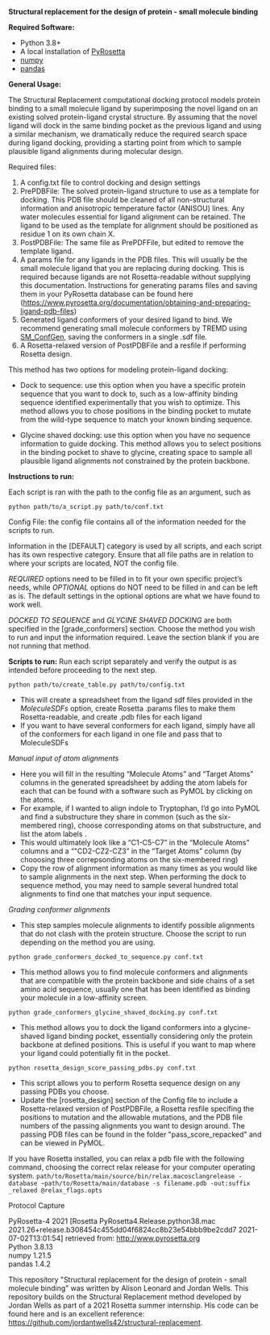 **Structural replacement for the design of protein - small molecule binding** 

**Required Software:**

* Python 3.8+
* A local installation of [PyRosetta](https://www.pyrosetta.org/home)
* [numpy](https://numpy.org/)
* [pandas](https://pandas.pydata.org/)


**General Usage:**

The Structural Replacement computational docking protocol models protein binding to a small molecule ligand by superimposing the novel ligand on an existing solved protein-ligand crystal structure. By assuming that the novel ligand will dock in the same binding pocket as the previous ligand and using a similar mechanism, we dramatically reduce the required search space during ligand docking, providing a starting point from which to sample plausible ligand alignments during molecular design. 

Required files: 
1. A config.txt file to control docking and design settings 
2. PrePDBFile: The solved protein-ligand structure to use as a template for docking. This PDB file should be cleaned of all non-structural information and anisotropic temperature factor (ANISOU) lines. Any water molecules essential for ligand alignment can be retained. The ligand to be used as the template for alignment should be positioned as residue 1 on its own chain X. 
3. PostPDBFile: The same file as PrePDFFile, but edited to remove the template ligand. 
4. A params file for any ligands in the PDB files. This will usually be the small molecule ligand that you are replacing during docking. This is required because ligands are not Rosetta-readable without supplying this documentation. Instructions for generating params files and saving them in your PyRosetta database can be found here (https://www.pyrosetta.org/documentation/obtaining-and-preparing-ligand-pdb-files)
5. Generated ligand conformers of your desired ligand to bind. We recommend generating small molecule conformers by TREMD using [SM_ConfGen](https://github.com/ajfriedman22/SM_ConfGen/tree/main), saving the conformers in a single .sdf file. 
6. A Rosetta-relaxed version of PostPDBFile and a resfile if performing Rosetta design. 


This method has two options for modeling protein-ligand docking: 
* Dock to sequence: use this option when you have a specific protein sequence that you want to dock to, such as a low-affinity binding sequence identified experimentally that you wish to optimize. This method allows you to chose positions in the binding pocket to mutate from the wild-type sequence to match your known binding sequence. 

* Glycine shaved docking: use this option when you have no sequence information to guide docking. This method allows you to select positions in the binding pocket to shave to glycine, creating space to sample all plausible ligand alignments not constrained by the protein backbone. 


**Instructions to run:** 

Each script is ran with the path to the config file as an argument, such as

`python path/to/a_script.py path/to/conf.txt`

Config File: the config file contains all of the information needed for the scripts to run.

Information in the [DEFAULT] category is used by all scripts, and each script has its own respective category. Ensure that all file paths are in relation to where your scripts are located, NOT the config file.

*REQUIRED* options need to be filled in to fit your own specific project’s needs, while *OPTIONAL* options do NOT need to be filled in and can be left as is. The default settings in the optional options are what we have found to work well. 

*DOCKED TO SEQUENCE* and *GLYCINE SHAVED DOCKING* are both specified in the [grade_conformers] section. Choose the method you wish to run and input the information required. Leave the section blank if you are not running that method. 

**Scripts to run:**
Run each script separately and verify the output is as intended before proceeding to the next step. 

`python path/to/create_table.py path/to/config.txt`
* This will create a spreadsheet from the ligand sdf files provided in the *MoleculeSDFs* option, create Rosetta .params files to make them Rosetta-readable, and create .pdb files for each ligand
* If you want to have several conformers for each ligand, simply have all of the conformers for each ligand in one file and pass that to MoleculeSDFs

*Manual input of atom alignments*
* Here you will fill in the resulting “Molecule Atoms” and “Target Atoms” columns in the generated spreadsheet by adding the atom labels for each that can be found with a software such as PyMOL by clicking on the atoms.
* For example, if I wanted to align indole to Tryptophan, I’d go into PyMOL and find a substructure they share in common (such as the six-membered ring), choose corresponding atoms on that substructure, and list the atom labels .
* This would ultimately look like a “C1-C5-C7” in the “Molecule Atoms” columns and a “"CD2-CZ2-CZ3” in the “Target Atoms” column (by chooosing three correpsonding atoms on the six-membered ring)
* Copy the row of alignment information as many times as you would like to sample alignments in the next step. When performing the dock to sequence method, you may need to sample several hundred total alignments to find one that matches your input sequence. 

*Grading conformer alignments*
* This step samples molecule alignments to identify possible alignments that do not clash with the protein structure. Choose the script to run depending on the method you are using. 

`python grade_conformers_docked_to_sequence.py conf.txt` 
* This method allows you to find molecule conformers and alignments that are compatible with the protein backbone and side chains of a set amino acid sequence, usually one that has been identified as binding your molecule in a low-affinity screen. 

`python grade_conformers_glycine_shaved_docking.py conf.txt` 
* This method allows you to dock the ligand conformers into a glycine-shaved ligand binding pocket, essentially considering only the protein backbone at defined positions. This is useful if you want to map where your ligand could potentially fit in the pocket. 

`python rosetta_design_score_passing_pdbs.py conf.txt`
* This script allows you to perform Rosetta sequence design on any passing PDBs you choose. 
* Update the [rosetta_design] section of the Config file to include a Rosetta-relaxed version of PostPDBFile, a Rosetta resfile specifing the positions to mutation and the allowable mutations, and the PDB file numbers of the passing alignments you want to design around. The passing PDB files can be found in the folder "pass_score_repacked" and can be viewed in PyMOL. 

If you have Rosetta installed, you can relax a pdb file with the following command, choosing the correct relax release for your computer operating system. 
`path/to/Rosetta/main/source/bin/relax.macosclangrelease -database ~path/to/Rosetta/main/database -s filename.pdb -out:suffix _relaxed @relax_flags.opts`




Protocol Capture 

PyRosetta-4 2021 [Rosetta PyRosetta4.Release.python38.mac 2021.26+release.b308454c455dd04f6824cc8b23e54bbb9be2cdd7 2021-07-02T13:01:54] retrieved from: http://www.pyrosetta.org \
Python 3.8.13 \
numpy 1.21.5 \
pandas 1.4.2


This repository "Structural replacement for the design of protein - small molecule binding" was written by Alison Leonard and Jordan Wells. This repository builds on the Structural Replacement method developed by Jordan Wells as part of a 2021 Rosetta summer internship. His code can be found here and is an excellent reference: https://github.com/jordantwells42/structural-replacement.

